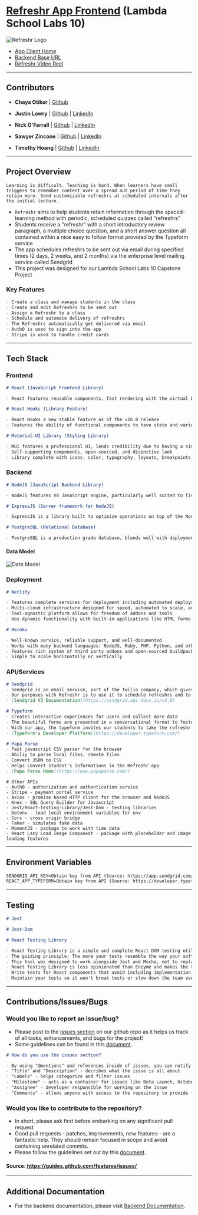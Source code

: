 # [Refreshr App Frontend](https://refreshr-app.netlify.com) (Lambda School Labs 10)

![Refreshr Logo](./src/logo.png "Refresh your mind")

- [App Client Home](https://refreshr-app.netlify.com)
- [Backend Base URL](https://refreshr.herokuapp.com/)
- [Refreshr Video Reel](https://youtu.be/D_KNyY7LiD0)
---

## Contributors

- **Chaya Otikor** | [Github](https://github.com/cotikor)

- **Justin Lowry** | [Github](https://github.com/dividedsky) | [LinkedIn](https://www.linkedin.com/in/justin-lowry-792960180/)

- **Nick O'Ferrall** | [Github](https://github.com/nickoferrall) | [LinkedIn](https://www.linkedin.com/in/nickoferrall/)

- **Sawyer Zincone** | [Github](https://github.com/szincone) | [LinkedIn](https://www.linkedin.com/in/szincone/)

- **Timothy Hoang** | [Github](https://github.com/timh1203) | [LinkedIn](https://www.linkedin.com/in/timothyhoang/)

---

## Project Overview

```
Learning is difficult. Teaching is hard. When learners have small triggers to remember content over a spread out period of time they retain more. Send customizable refreshrs at scheduled intervals after the initial lecture.
```

- `Refreshr` aims to help students retain information through the spaced-learning method with periodic, scheduled quizzes called "refreshrs"
- Students receive a "refreshr" with a short introductory review paragraph, a multiple choice question, and a short answer question all contained within a nice easy to follow format provided by the Typeform service
- The app schedules refreshrs to be sent out via email during specified times (2 days, 2 weeks, and 2 months) via the enterprise level mailing service called Sendgrid
- This project was designed for our Lambda School Labs 10 Capstone Project

### Key Features

```md
- Create a class and manage students in the class
- Create and edit Refreshrs to be sent out
- Assign a Refreshr to a class
- Schedule and automate delivery of refreshrs
- The Refreshrs automatically get delivered via email
- Auth0 is used to sign into the app
- Stripe is used to handle credit cards
```

---

## Tech Stack

### Frontend

```md
# React (JavaScript Frontend Library)

- React features reusable components, fast rendering with the virtual DOM, great ecosystem with plugins, and state-management in the component
```

```md
# React Hooks (Library Feature)

- React Hooks a new stable feature as of the v16.8 release
- Features the ability of functional components to have state and various life-cycle methods
```

```md
# Material-UI Library (Styling Library)

- MUI features a professional UI, lends credibility due to having a similar look to other google sites, and prevent global CSS leaks
- Self-supporting components, open-sourced, and disinctive look
- Library complete with icons, color, typography, layouts, breakpoints, and more
```

### Backend

```md
# NodeJS (JavaScript Backend Library)

- NodeJS features V8 JavaScript engine, particularly well suited to live updates, and has a robust NodeJS ecosystem
```

```md
# ExpressJS (Server framework for NodeJS)

- ExpressJS is a library built to optimize operations on top of the NodeJS language
```

```md
# PostgreSQL (Relational Database)

- PostgreSQL is a production grade database, blends well with deployment technology, great documentation, widely used, second most popular database package on npm
```

#### Data Model

![Data Model](./src/dataModel.png "Refreshr Data Model")

### Deployment

```md
# Netlify

- Features complete services for deployment including automated deployment, continuous integration, HTTPS secured with free TLS certificate
- Multi-cloud infrastructure designed for speed, automated to scale, and intrinsically secure
- Tool-agnostic platform allows for freedom of addons and tools
- Has dynamic functionality with built-in applications like HTML forms
```

```md
# Heroku

- Well-known service, reliable support, and well-documented
- Works with many backend languages: NodeJS, Ruby, PHP, Python, and others
- Features rich system of third party addons and open-sourced buildpacks
- Simple to scale horizontally or vertically
```

### API/Services

```md
# Sendgrid
- Sendgrid is an email service, part of the Twilio company, which gives developers access to the Sendgrid V3 API to control email campaigns, set lists, set senders, set recipients, and many other features.
- Our purposes with Refreshr is to use it to schedule refreshrs and to email students out with a magic link back to our platform in order to take their refreshr.
- [Sendgrid V3 Documentation](https://sendgrid.api-docs.io/v3.0)
```

```md
# Typeform
- Creates interactive experiences for users and collect more data
- The beautiful forms are presented in a conversational format to foster a friendly experience that invites more answers
- With our app, the typeform invites our students to take the refreshr with order so they don't get overwhelmed
- [Typeform's Developer Platform](https://developer.typeform.com/)
```

```md
# Papa Parse
- Fast javascript CSV parser for the browser
- Abiliy to parse local files, remote files
- Convert JSON to CSV
- Helps convert student's informations in the Refreshr app
- [Papa Parse Home](https://www.papaparse.com/)
```


```
# Other APIs
- Auth0 - authorization and authentication service
- Stripe - payment portal service
- Axios - promise based HTTP client for the browser and NodeJS
- Knex - SQL Query Builder for Javascript
- Jest/React-Testing-Library/Jest-Dom - testing libraries
- Dotenv - load local environment variables for env
- Cors - cross origin bridge
- Faker - simulates fake data
- MomentJS - package to work with time data
- React Lazy Load Image Component - package with placeholder and image loading features
```

---

## Environment Variables

```md
SENDGRID_API_KEY=Obtain key from API (Source: https://app.sendgrid.com/settings/api_keys)
REACT_APP_TYPEFORM=Obtain key from API (Source: https://developer.typeform.com)
```

---

## Testing

```md
# Jest

# Jest-Dom

# React Testing Library

- React Testing Library is a simple and complete React DOM testing utilities that encourage good testing practices
- The guiding principle: The more your tests resemble the way your software is used, the more confidence [the tests] can give you
- This tool was designed to work alongside Jest and Mocha, not to replace them
- React Testing Library is less opinionated than Enzyme and makes the testing process more developer-friendly, this library can also replace Enzyme
- Write tests for React components that avoid including implementation details
- Maintain your tests so it won't break tests or slow down the team even with code refactoring when making changes to implementation but not functionality
```

---

## Contributions/Issues/Bugs

### Would you like to report an issue/bug?

- Please post to the [issues section](https://github.com/Lambda-School-Labs/labs10-student-follow/issues) on our github repo as it helps us track of all tasks, enhancements, and bugs for the project!
- Some guidelines can be found in this [document](https://github.com/necolas/issue-guidelines/blob/master/CONTRIBUTING.md#bugs).

```md
# How do you use the issues section?

- By using "@mentions" and references inside of issues, you can notify other GitHub users & teams, and even cross-connect issues to each other.
- "Title" and "Description" - decribes what the issue is all about
- "Labels" - helps categorize and filter issues
- "Milestone" - acts as a container for issues like Beta Launch, October Sprint, or Redesign
- "Assignee" - developer responsible for working on the issue
- "Comments" - allows anyone with access to the repository to provide feedback
```

### Would you like to contribute to the repository?

- In short, please ask first before embarking on any significant pull request
- Good pull requests - patches, improvements, new features - are a fantastic help. They should remain focused in scope and avoid containing unrelated commits.
- Please follow the guidelines set out by this [document](https://github.com/necolas/issue-guidelines/blob/master/CONTRIBUTING.md#pull-requests).

#### Source: https://guides.github.com/features/issues/

---

## Additional Documentation

- For the backend documentation, please visit [Backend Documentation](https://github.com/Lambda-School-Labs/labs10-student-follow/blob/master/README.md).
